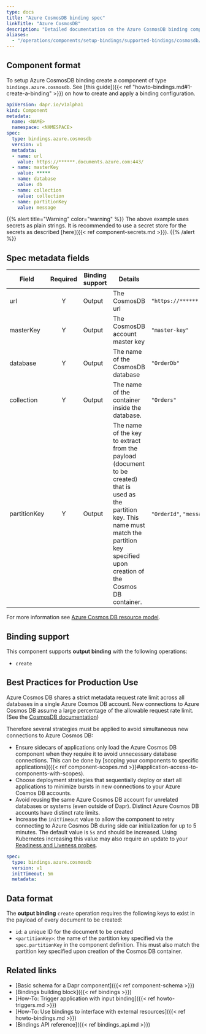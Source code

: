 ```yaml
---
type: docs
title: "Azure CosmosDB binding spec"
linkTitle: "Azure CosmosDB"
description: "Detailed documentation on the Azure CosmosDB binding component"
aliases:
  - "/operations/components/setup-bindings/supported-bindings/cosmosdb/"
---
```


## Component format

To setup Azure CosmosDB binding create a component of type `bindings.azure.cosmosdb`. See [this guide]({{< ref "howto-bindings.md#1-create-a-binding" >}}) on how to create and apply a binding configuration.


```yaml
apiVersion: dapr.io/v1alpha1
kind: Component
metadata:
  name: <NAME>
  namespace: <NAMESPACE>
spec:
  type: bindings.azure.cosmosdb
  version: v1
  metadata:
  - name: url
    value: https://******.documents.azure.com:443/
  - name: masterKey
    value: *****
  - name: database
    value: db
  - name: collection
    value: collection
  - name: partitionKey
    value: message
```

{{% alert title="Warning" color="warning" %}}
The above example uses secrets as plain strings. It is recommended to use a secret store for the secrets as described [here]({{< ref component-secrets.md >}}).
{{% /alert %}}

## Spec metadata fields

| Field              | Required | Binding support | Details | Example |
|--------------------|:--------:|--------|---------|---------|
| url | Y | Output | The CosmosDB url | `"https://******.documents.azure.com:443/"` |
| masterKey | Y | Output | The CosmosDB account master key | `"master-key"` |
| database | Y | Output | The name of the CosmosDB database | `"OrderDb"` |
| collection | Y | Output | The name of the container inside the database.  | `"Orders"` |
| partitionKey | Y | Output | The name of the key to extract from the payload (document to be created) that is used as the partition key. This name must match the partition key specified upon creation of the Cosmos DB container. | `"OrderId"`, `"message"` |

For more information see [Azure Cosmos DB resource model](https://docs.microsoft.com/azure/cosmos-db/account-databases-containers-items).

## Binding support

This component supports **output binding** with the following operations:

- `create`

## Best Practices for Production Use

Azure Cosmos DB shares a strict metadata request rate limit across all databases in a single Azure Cosmos DB account. New connections to Azure Cosmos DB assume a large percentage of the allowable request rate limit. (See the [CosmosDB documentation](https://docs.microsoft.com/azure/cosmos-db/sql/troubleshoot-request-rate-too-large#recommended-solution-3))

Therefore several strategies must be applied to avoid simultaneous new connections to Azure Cosmos DB:

- Ensure sidecars of applications only load the Azure Cosmos DB component when they require it to avoid unnecessary database connections. This can be done by [scoping your components to specific applications]({{< ref component-scopes.md >}}#application-access-to-components-with-scopes).
- Choose deployment strategies that sequentially deploy or start all applications to minimize bursts in new connections to your Azure Cosmos DB accounts.
- Avoid reusing the same Azure Cosmos DB account for unrelated databases or systems (even outside of Dapr). Distinct Azure Cosmos DB accounts have distinct rate limits.
- Increase the `initTimeout` value to allow the component to retry connecting to Azure Cosmos DB during side car initialization for up to 5 minutes. The default value is `5s` and should be increased. Using Kubernetes increasing this value may also require an update to your [Readiness and Liveness probes](https://kubernetes.io/docs/tasks/configure-pod-container/configure-liveness-readiness-startup-probes/).

```yaml
spec:
  type: bindings.azure.cosmosdb
  version: v1
  initTimeout: 5m
  metadata:
```

## Data format

The **output binding** `create` operation requires the following keys to exist in the payload of every document to be created:
- `id`: a unique ID for the document to be created
- `<partitionKey>`: the name of the partition key specified via the `spec.partitionKey` in the component definition. This must also match the partition key specified upon creation of the Cosmos DB container.

## Related links

- [Basic schema for a Dapr component]({{< ref component-schema >}})
- [Bindings building block]({{< ref bindings >}})
- [How-To: Trigger application with input binding]({{< ref howto-triggers.md >}})
- [How-To: Use bindings to interface with external resources]({{< ref howto-bindings.md >}})
- [Bindings API reference]({{< ref bindings_api.md >}})
